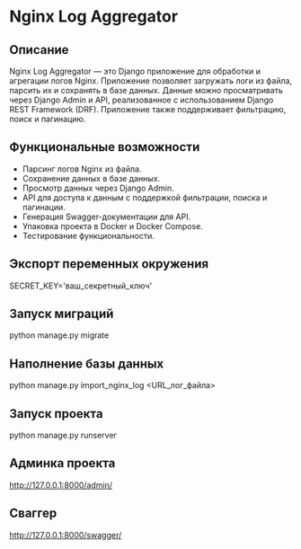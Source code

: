 # Nginx Log Aggregator

## Описание

Nginx Log Aggregator — это Django приложение для обработки и агрегации логов Nginx. Приложение позволяет загружать логи из файла, парсить их и сохранять в базе данных. Данные можно просматривать через Django Admin и API, реализованное с использованием Django REST Framework (DRF). Приложение также поддерживает фильтрацию, поиск и пагинацию.

## Функциональные возможности

- Парсинг логов Nginx из файла.
- Сохранение данных в базе данных.
- Просмотр данных через Django Admin.
- API для доступа к данным с поддержкой фильтрации, поиска и пагинации.
- Генерация Swagger-документации для API.
- Упаковка проекта в Docker и Docker Compose.
- Тестирование функциональности.

## Экспорт переменных окружения
SECRET_KEY='ваш_секретный_ключ'

## Запуск миграций
python manage.py migrate

## Наполнение базы данных
python manage.py import_nginx_log <URL_лог_файла>

## Запуск проекта
python manage.py runserver

## Админка проекта
http://127.0.0.1:8000/admin/
## Сваггер
http://127.0.0.1:8000/swagger/